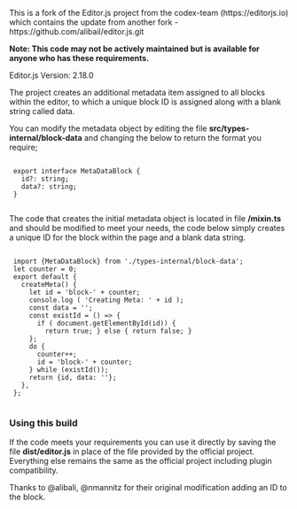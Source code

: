 <p>This is a fork of the Editor.js project from the codex-team (https://editorjs.io) which contains the update from another fork - https://github.com/alibail/editor.js.git</p>

<p><b>Note: This code may not be actively maintained but is available for anyone who has these requirements.</b></p>

<p>Editor.js Version: 2.18.0</p>

<p>The project creates an additional metadata item assigned to all blocks within the editor, to which a unique block ID is assigned along with a blank string called data.</p>

<p>You can modify the metadata object by editing the file <b>src/types-internal/block-data</b> and changing the below to return the format you require;</p>

<pre><code>
 export interface MetaDataBlock {
   id?: string;
   data?: string;
 }
 </code></pre>

 <p>The code that creates the initial metadata object is located in file <b>/mixin.ts</b> and should be modified to meet your needs, the code below simply creates a unique ID for the block within the page and a blank data string.</p>

 <pre><code>
 import {MetaDataBlock} from './types-internal/block-data';
 let counter = 0;
 export default {
   createMeta() {
     let id = 'block-' + counter;
     console.log ( 'Creating Meta: ' + id );
     const data = '';
     const existId = () => {
       if ( document.getElementById(id)) {
         return true; } else { return false; }
     };
     do {
       counter++;
       id = 'block-' + counter;
     } while (existId());
     return {id, data: ''};
   },
 };
 </code></pre>

 <h3>Using this build</h3>
 <p>If the code meets your requirements you can use it directly by saving the file <b>dist/editor.js</b> in place of the file provided by the official project. Everything else remains the same as the official project including plugin compatibility.</p>

<p>Thanks to @alibali, @nmannitz for their original modification adding an ID to the block.</p>
